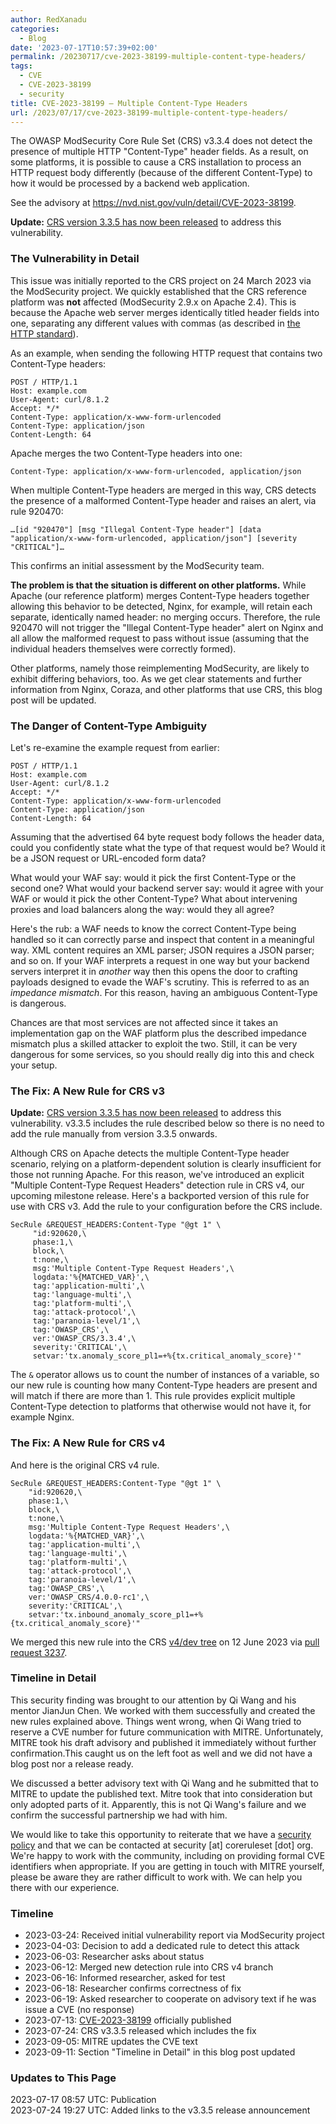 ```yaml
---
author: RedXanadu
categories:
  - Blog
date: '2023-07-17T10:57:39+02:00'
permalink: /20230717/cve-2023-38199-multiple-content-type-headers/
tags:
  - CVE
  - CVE-2023-38199
  - security
title: CVE-2023-38199 – Multiple Content-Type Headers
url: /2023/07/17/cve-2023-38199-multiple-content-type-headers/
---
```



The OWASP ModSecurity Core Rule Set (CRS) v3.3.4 does not detect the presence of multiple HTTP "Content-Type" header fields. As a result, on some platforms, it is possible to cause a CRS installation to process an HTTP request body differently (because of the different Content-Type) to how it would be processed by a backend web application.

See the advisory at <https://nvd.nist.gov/vuln/detail/CVE-2023-38199>.

**Update:** [CRS version 3.3.5 has now been released](https://coreruleset.org/20230724/crs-version-3-3-5-released/) to address this vulnerability.

### The Vulnerability in Detail

This issue was initially reported to the CRS project on 24 March 2023 via the ModSecurity project. We quickly established that the CRS reference platform was **not** affected (ModSecurity 2.9.x on Apache 2.4). This is because the Apache web server merges identically titled header fields into one, separating any different values with commas (as described in [the HTTP standard](https://httpwg.org/specs/rfc9110.html#field.lines)).

As an example, when sending the following HTTP request that contains two Content-Type headers:

```
POST / HTTP/1.1
Host: example.com
User-Agent: curl/8.1.2
Accept: */*
Content-Type: application/x-www-form-urlencoded
Content-Type: application/json
Content-Length: 64
```

Apache merges the two Content-Type headers into one:

```
Content-Type: application/x-www-form-urlencoded, application/json
```

When multiple Content-Type headers are merged in this way, CRS detects the presence of a malformed Content-Type header and raises an alert, via rule 920470:

```
…[id "920470"] [msg "Illegal Content-Type header"] [data "application/x-www-form-urlencoded, application/json"] [severity "CRITICAL"]…
```

This confirms an initial assessment by the ModSecurity team.

**The problem is that the situation is different on other platforms.** While Apache (our reference platform) merges Content-Type headers together allowing this behavior to be detected, Nginx, for example, will retain each separate, identically named header: no merging occurs. Therefore, the rule 920470 will not trigger the "Illegal Content-Type header" alert on Nginx and all allow the malformed request to pass without issue (assuming that the individual headers themselves were correctly formed).

Other platforms, namely those reimplementing ModSecurity, are likely to exhibit differing behaviors, too. As we get clear statements and further information from Nginx, Coraza, and other platforms that use CRS, this blog post will be updated.

### The Danger of Content-Type Ambiguity

Let's re-examine the example request from earlier:

```
POST / HTTP/1.1
Host: example.com
User-Agent: curl/8.1.2
Accept: */*
Content-Type: application/x-www-form-urlencoded
Content-Type: application/json
Content-Length: 64
```

Assuming that the advertised 64 byte request body follows the header data, could you confidently state what the type of that request would be? Would it be a JSON request or URL-encoded form data?

What would your WAF say: would it pick the first Content-Type or the second one? What would your backend server say: would it agree with your WAF or would it pick the other Content-Type? What about intervening proxies and load balancers along the way: would they all agree?

Here's the rub: a WAF needs to know the correct Content-Type being handled so it can correctly parse and inspect that content in a meaningful way. XML content requires an XML parser; JSON requires a JSON parser; and so on. If your WAF interprets a request in one way but your backend servers interpret it in *another* way then this opens the door to crafting payloads designed to evade the WAF's scrutiny. This is referred to as an *impedance mismatch*. For this reason, having an ambiguous Content-Type is dangerous.

Chances are that most services are not affected since it takes an implementation gap on the WAF platform plus the described impedance mismatch plus a skilled attacker to exploit the two. Still, it can be very dangerous for some services, so you should really dig into this and check your setup.

### The Fix: A New Rule for CRS v3

**Update:** [CRS version 3.3.5 has now been released](https://coreruleset.org/20230724/crs-version-3-3-5-released/) to address this vulnerability. v3.3.5 includes the rule described below so there is no need to add the rule manually from version 3.3.5 onwards.

Although CRS on Apache detects the multiple Content-Type header scenario, relying on a platform-dependent solution is clearly insufficient for those not running Apache. For this reason, we've introduced an explicit "Multiple Content-Type Request Headers" detection rule in CRS v4, our upcoming milestone release. Here's a backported version of this rule for use with CRS v3. Add the rule to your configuration before the CRS include.

```apacheconf
SecRule &REQUEST_HEADERS:Content-Type "@gt 1" \
     "id:920620,\
     phase:1,\
     block,\
     t:none,\
     msg:'Multiple Content-Type Request Headers',\
     logdata:'%{MATCHED_VAR}',\
     tag:'application-multi',\
     tag:'language-multi',\
     tag:'platform-multi',\
     tag:'attack-protocol',\
     tag:'paranoia-level/1',\
     tag:'OWASP_CRS',\
     ver:'OWASP_CRS/3.3.4',\
     severity:'CRITICAL',\
     setvar:'tx.anomaly_score_pl1=+%{tx.critical_anomaly_score}'"
```

The `&` operator allows us to count the number of instances of a variable, so our new rule is counting how many Content-Type headers are present and will match if there are more than 1. This rule provides explicit multiple Content-Type detection to platforms that otherwise would not have it, for example Nginx.

### The Fix: A New Rule for CRS v4

And here is the original CRS v4 rule.

```apacheconf
SecRule &REQUEST_HEADERS:Content-Type "@gt 1" \
    "id:920620,\
    phase:1,\
    block,\
    t:none,\
    msg:'Multiple Content-Type Request Headers',\
    logdata:'%{MATCHED_VAR}',\
    tag:'application-multi',\
    tag:'language-multi',\
    tag:'platform-multi',\
    tag:'attack-protocol',\
    tag:'paranoia-level/1',\
    tag:'OWASP_CRS',\
    ver:'OWASP_CRS/4.0.0-rc1',\
    severity:'CRITICAL',\
    setvar:'tx.inbound_anomaly_score_pl1=+%{tx.critical_anomaly_score}'"
```

We merged this new rule into the CRS [v4/dev tree](https://github.com/coreruleset/coreruleset/tree/v4.0/dev) on 12 June 2023 via [pull request 3237](https://github.com/coreruleset/coreruleset/pull/3237).

### Timeline in Detail

This security finding was brought to our attention by Qi Wang and his mentor JianJun Chen. We worked with them successfully and created the new rules explained above. Things went wrong, when Qi Wang tried to reserve a CVE number for future communication with MITRE. Unfortunately, MITRE took his draft advisory and published it immediately without further confirmation.This caught us on the left foot as well and we did not have a blog post nor a release ready.  
  
We discussed a better advisory text with Qi Wang and he submitted that to MITRE to update the published text. Mitre took that into consideration but only adopted parts of it. Apparently, this is not Qi Wang's failure and we confirm the successful partnership we had with him.

We would like to take this opportunity to reiterate that we have a [security policy](https://github.com/coreruleset/coreruleset/security/policy) and that we can be contacted at security \[at\] coreruleset \[dot\] org. We're happy to work with the community, including on providing formal CVE identifiers when appropriate. If you are getting in touch with MITRE yourself, please be aware they are rather difficult to work with. We can help you there with our experience.

### Timeline

- 2023-03-24: Received initial vulnerability report via ModSecurity project
- 2023-04-03: Decision to add a dedicated rule to detect this attack
- 2023-06-03: Researcher asks about status
- 2023-06-12: Merged new detection rule into CRS v4 branch
- 2023-06-16: Informed researcher, asked for test
- 2023-06-18: Researcher confirms correctness of fix
- 2023-06-19: Asked researcher to cooperate on advisory text if he was issue a CVE (no response)
- 2023-07-13: [CVE-2023-38199](https://www.cve.org/CVERecord?id=CVE-2023-38199) officially published
- 2023-07-24: CRS v3.3.5 released which includes the fix
- 2023-09-05: MITRE updates the CVE text
- 2023-09-11: Section "Timeline in Detail" in this blog post updated

### Updates to This Page

2023-07-17 08:57 UTC: Publication  
2023-07-24 19:27 UTC: Added links to the v3.3.5 release announcement

